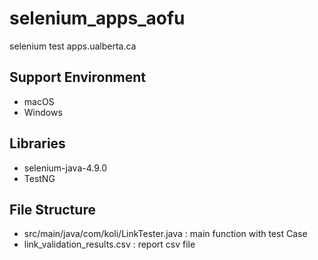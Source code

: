 # selenium_apps_aofu
selenium test apps.ualberta.ca

## Support Environment
- macOS
- Windows

## Libraries
- selenium-java-4.9.0
- TestNG

## File Structure
- src/main/java/com/koli/LinkTester.java : main function with test Case
- link_validation_results.csv : report csv file